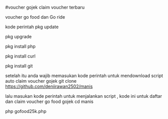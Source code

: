 #voucher gojek claim voucher terbaru


voucher go food dan Go ride

kode perintah
pkg update

pkg upgrade

pkg install php

pkg install curl

pkg install git

setelah itu anda wajib memasukan kode perintah untuk mendownload script auto claim voucher gojek
git clone https://github.com/deniirawan2502/manis

lalu masukan kode perintah untuk menjalankan script , kode ini untuk daftar dan claim voucher go food gojek
cd manis

php gofood25k.php

